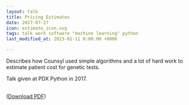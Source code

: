 ```yaml
---
layout: talk
title: Pricing Estimates
date: 2017-07-27
icon: estimate_icon.svg
tags: talk work software "machine learning" python
last_modified_at: 2023-01-11 0:00:00 +0000

---
```


Describes how Counsyl used simple algorithms and a lot of hard work to estimate patient cost for genetic tests.

<!--more-->

Talk given at PDX Python in 2017.

<object class="talk-embed" data="../../images/talks/20170727_estimates_pdx_python/20170727_estimates_pdx_python.pdf"></object>
<br>([Download PDF](../../images/talks/20170727_estimates_pdx_python/20170727_estimates_pdx_python.pdf))

